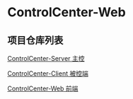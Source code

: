 # ControlCenter-Web

## 项目仓库列表

[ControlCenter-Server 主控](https://github.com/johnpoint/ControlCenter-Server)

[ControlCenter-Client 被控端](https://github.com/johnpoint/ControlCenter-Client)

[ControlCenter-Web 前端](https://github.com/johnpoint/ControlCenter-Web)
